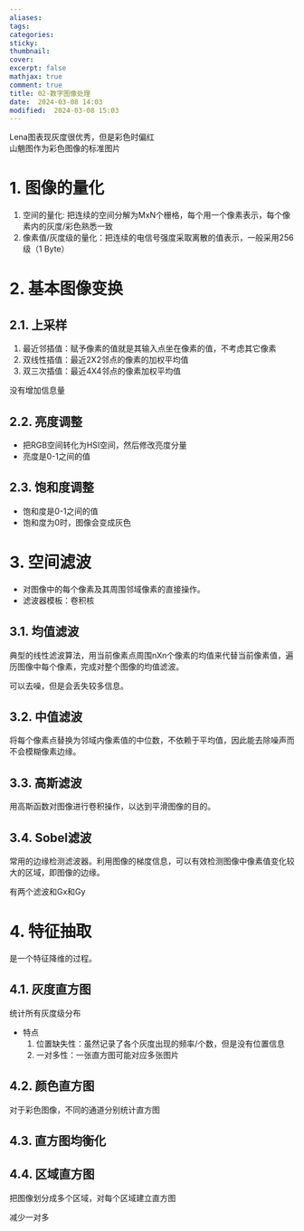 ```yaml
---
aliases: 
tags: 
categories:
sticky:
thumbnail:
cover: 
excerpt: false
mathjax: true
comment: true
title: 02-数字图像处理
date:  2024-03-08 14:03
modified:  2024-03-08 15:03
---
```


Lena图表现灰度很优秀，但是彩色时偏红  
山魈图作为彩色图像的标准图片

# 1. 图像的量化

1. 空间的量化: 把连续的空间分解为MxN个栅格，每个用一个像素表示，每个像素内的灰度/彩色熟悉一致
2. 像素值/灰度级的量化：把连续的电信号强度采取离散的值表示，一般采用256级（1 Byte）

# 2. 基本图像变换

## 2.1. 上采样

1. 最近邻插值：赋予像素的值就是其输入点坐在像素的值，不考虑其它像素
2. 双线性插值：最近2X2邻点的像素的加权平均值
3. 双三次插值：最近4X4邻点的像素加权平均值

没有增加信息量

## 2.2. 亮度调整

- 把RGB空间转化为HSI空间，然后修改亮度分量  
- 亮度是0-1之间的值

## 2.3. 饱和度调整

- 饱和度是0-1之间的值  
- 饱和度为0时，图像会变成灰色

# 3. 空间滤波

- 对图像中的每个像素及其周围邻域像素的直接操作。
- 滤波器模板：卷积核

## 3.1. 均值滤波

典型的线性滤波算法，用当前像素点周围nXn个像素的均值来代替当前像素值，遍历图像中每个像素，完成对整个图像的均值滤波。

可以去噪，但是会丢失较多信息。

## 3.2. 中值滤波

将每个像素点替换为邻域内像素值的中位数，不依赖于平均值，因此能去除噪声而不会模糊像素边缘。

## 3.3. 高斯滤波

用高斯函数对图像进行卷积操作，以达到平滑图像的目的。

## 3.4. Sobel滤波

常用的边缘检测滤波器。利用图像的梯度信息，可以有效检测图像中像素值变化较大的区域，即图像的边缘。

有两个滤波和Gx和Gy

# 4. 特征抽取

是一个特征降维的过程。

## 4.1. 灰度直方图

统计所有灰度级分布

- 特点
	1. 位置缺失性：虽然记录了各个灰度出现的频率/个数，但是没有位置信息
	2. 一对多性：一张直方图可能对应多张图片

## 4.2. 颜色直方图

对于彩色图像，不同的通道分别统计直方图

## 4.3. 直方图均衡化


## 4.4. 区域直方图

把图像划分成多个区域，对每个区域建立直方图

减少一对多
